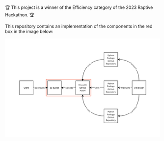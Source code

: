 🏆 This project is a winner of the Efficiency category of the 2023 Raptive Hackathon. 🏆

This repository contains an implementation of the components in the red box in the image below:

![design](system_design.png)
